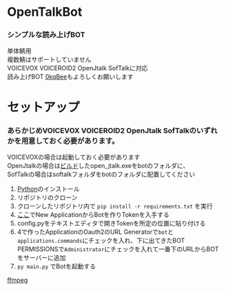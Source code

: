 # OpenTalkBot
### シンプルな読み上げBOT  
単体鯖用  
複数鯖はサポートしていません  
VOICEVOX VOICEROID2 OpenJtalk SofTalkに対応    
読み上げBOT [0kqBee](https://net0kq.fanbox.cc/posts/3803483)もよろしくお願いします


# セットアップ
### あらかじめVOICEVOX VOICEROID2 OpenJtalk SofTalkのいずれかを用意しておく必要があります。
VOICEVOXの場合は起動しておく必要があります  
OpenJtalkの場合は[ビルド](https://qiita.com/spiderx_jp/items/c2800e79ee916dc1d9a3)したopen_jtalk.exeをbotのフォルダに、  
SofTalkの場合はsoftalkフォルダをbotのフォルダに配置してください
1. [Python](https://www.python.org/downloads/)のインストール
2. リポジトリのクローン
3. クローンしたリポジトリ内で ```pip install -r requirements.txt``` を実行
4. [ここ](https://discord.com/developers/applications)でNew ApplicationからBotを作りTokenを入手する
5. config.pyをテキストエディタで開きTokenを所定の位置に貼り付ける
6. 4で作ったApplicationのOauth2のURL Generatorで`bot`と`applications.commands`にチェックを入れ、下に出てきたBOT PERMISSIONSで`Administrator`にチェックを入れて一番下のURLからBOTをサーバーに追加
7. ```py main.py``` でBotを起動する

[ffmpeg](https://ffmpeg.org/)
